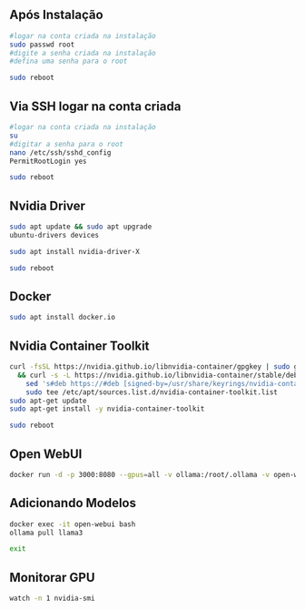 ## Após Instalação 

```bash
#logar na conta criada na instalação
sudo passwd root
#digite a senha criada na instalação
#defina uma senha para o root

sudo reboot

```
## Via SSH logar na conta criada

```bash
#logar na conta criada na instalação
su
#digitar a senha para o root
nano /etc/ssh/sshd_config
PermitRootLogin yes

sudo reboot

```
## Nvidia Driver

```bash
sudo apt update && sudo apt upgrade
ubuntu-drivers devices

sudo apt install nvidia-driver-X

sudo reboot

```

## Docker

```bash
sudo apt install docker.io

```
## Nvidia Container Toolkit

```bash
curl -fsSL https://nvidia.github.io/libnvidia-container/gpgkey | sudo gpg --dearmor -o /usr/share/keyrings/nvidia-container-toolkit-keyring.gpg \
  && curl -s -L https://nvidia.github.io/libnvidia-container/stable/deb/nvidia-container-toolkit.list | \
    sed 's#deb https://#deb [signed-by=/usr/share/keyrings/nvidia-container-toolkit-keyring.gpg] https://#g' | \
    sudo tee /etc/apt/sources.list.d/nvidia-container-toolkit.list
sudo apt-get update
sudo apt-get install -y nvidia-container-toolkit

sudo reboot

```

## Open WebUI

```bash
docker run -d -p 3000:8080 --gpus=all -v ollama:/root/.ollama -v open-webui:/app/backend/data --name open-webui --restart always ghcr.io/open-webui/open-webui:ollama

```

## Adicionando Modelos

```bash
docker exec -it open-webui bash
ollama pull llama3

exit

```

## Monitorar GPU

```bash
watch -n 1 nvidia-smi

```
